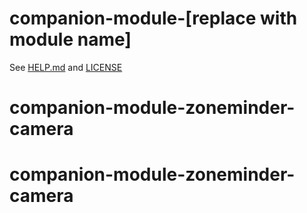 # companion-module-[replace with module name]

See [HELP.md](./companion/HELP.md) and [LICENSE](./LICENSE)
# companion-module-zoneminder-camera
# companion-module-zoneminder-camera
